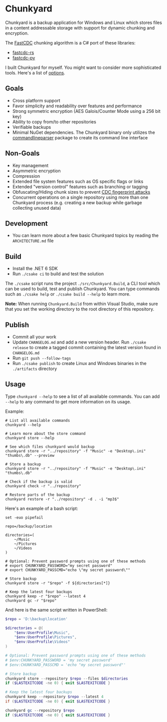 # Chunkyard

Chunkyard is a backup application for Windows and Linux which stores files in a
content addressable storage with support for dynamic chunking and encryption.

The [FastCDC][fastcdc] chunking algorithm is a C# port of these libraries:

- [fastcdc-rs][fastcdc-rs]
- [fastcdc-py][fastcdc-py]

I built Chunkyard for myself. You might want to consider more sophisticated
tools. Here's a list of [options][backup-tools].

## Goals

- Cross platform support
- Favor simplicity and readability over features and performance
- Strong symmetric encryption (AES Galois/Counter Mode using a 256 bit key)
- Ability to copy from/to other repositories
- Verifiable backups
- Minimal NuGet dependencies. The Chunkyard binary only utilizes the
  [commandlineparser][commandlineparser] package to create its command line
  interface

## Non-Goals

- Key management
- Asymmetric encryption
- Compression
- Extended file system features such as OS specific flags or links
- Extended "version control" features such as branching or tagging
- Obfuscating/Hiding chunk sizes to prevent [CDC fingerprint attacks][borg]
- Concurrent operations on a single repository using more than one Chunkyard
  process (e.g. creating a new backup while garbage collecting unused data)

## Development

- You can learn more about a few basic Chunkyard topics by reading the
  `ARCHITECTURE.md` file

## Build

- Install the .NET 6 SDK
- Run `./csake ci` to build and test the solution

The `./csake` script runs the project `./src/Chunkyard.Build`, a CLI tool which
can be used to build, test and publish Chunkyard. You can type commands such as
`./csake help` or `./csake build --help` to learn more.

**Note:** When running `Chunkyard.Build` from within Visual Studio, make sure
that you set the working directory to the root directory of this repository.

## Publish

- Commit all your work
- Update `CHANGELOG.md` and add a new version header. Run `./csake release` to
  create a tagged commit containing the latest version found in `CHANGELOG.md`
- Run `git push --follow-tags`
- Run `./csake publish` to create Linux and Windows binaries in the
  `./artifacts` directory

## Usage

Type `chunkyard --help` to see a list of all available commands. You can add
`--help` to any command to get more information on its usage.

Example:

``` shell
# List all available commands
chunkyard --help

# Learn more about the store command
chunkyard store --help

# See which files chunkyard would backup
chunkyard store -r "../repository" -f "Music" -e "Desktop\.ini" "thumbs\.db" --preview

# Store a backup
chunkyard store -r "../repository" -f "Music" -e "Desktop\.ini" "thumbs\.db"

# Check if the backup is valid
chunkyard check -r "../repository"

# Restore parts of the backup
chunkyard restore -r "../repository" -d . -i "mp3$"
```

Here's an example of a bash script:

``` shell
set -euo pipefail

repo=/backup/location

directories=(
    ~/Music
    ~/Pictures
    ~/Videos
)

# Optional: Prevent password prompts using one of these methods
# export CHUNKYARD_PASSWORD="my secret password"
# export CHUNKYARD_PASSCMD="echo \"my secret password\""

# Store backup
chunkyard store -r "$repo" -f ${directories[*]}

# Keep the latest four backups
chunkyard keep -r "$repo" --latest 4
chunkyard gc -r "$repo"
```

And here is the same script written in PowerShell:

``` powershell
$repo = 'D:\backup\location'

$directories = @(
    "$env:UserProfile\Music",
    "$env:UserProfile\Pictures",
    "$env:UserProfile\Videos"
)

# Optional: Prevent password prompts using one of these methods
# $env:CHUNKYARD_PASSWORD = 'my secret password'
# $env:CHUNKYARD_PASSCMD = 'echo "my secret password"'

# Store backup
chunkyard store --repository $repo --files $directories
if ($LASTEXITCODE -ne 0) { exit $LASTEXITCODE }

# Keep the latest four backups
chunkyard keep --repository $repo --latest 4
if ($LASTEXITCODE -ne 0) { exit $LASTEXITCODE }

chunkyard gc --repository $repo
if ($LASTEXITCODE -ne 0) { exit $LASTEXITCODE }
```

[fastcdc]: https://www.usenix.org/system/files/conference/atc16/atc16-paper-xia.pdf
[fastcdc-rs]: https://github.com/nlfiedler/fastcdc-rs
[fastcdc-py]: https://github.com/titusz/fastcdc-py
[backup-tools]: https://github.com/restic/others
[commandlineparser]: https://www.nuget.org/packages/CommandLineParser
[borg]: https://borgbackup.readthedocs.io/en/stable/internals/security.html#fingerprinting
